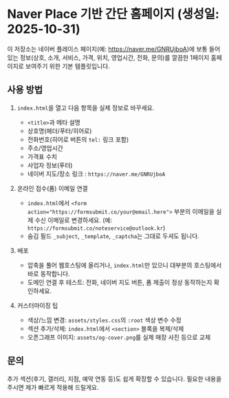 # Naver Place 기반 간단 홈페이지 (생성일: 2025-10-31)

이 저장소는 네이버 플레이스 페이지(예: https://naver.me/GNRUjboA)에 보통 들어있는 정보(상호, 소개, 서비스, 가격, 위치, 영업시간, 전화, 문의)를
깔끔한 1페이지 홈페이지로 보여주기 위한 기본 템플릿입니다.

## 사용 방법

1. `index.html`을 열고 다음 항목을 실제 정보로 바꾸세요.
   - `<title>`과 메타 설명
   - 상호명(헤더/푸터/히어로)
   - 전화번호(히어로 버튼의 `tel:` 링크 포함)
   - 주소/영업시간
   - 가격표 수치
   - 사업자 정보(푸터)
   - 네이버 지도/장소 링크 : `https://naver.me/GNRUjboA`

2. 온라인 접수(폼) 이메일 연결
   - `index.html`에서 `<form action="https://formsubmit.co/your@email.here">` 부분의 이메일을
     실제 수신 이메일로 변경하세요. (예: `https://formsubmit.co/noteservice@outlook.kr`)
   - 숨김 필드 `_subject`, `_template`, `_captcha`는 그대로 두셔도 됩니다.

3. 배포
   - 압축을 풀어 웹호스팅에 올리거나, `index.html`만 있으니 대부분의 호스팅에서 바로 동작합니다.
   - 도메인 연결 후 테스트: 전화, 네이버 지도 버튼, 폼 제출이 정상 동작하는지 확인하세요.

4. 커스터마이징 팁
   - 색상/느낌 변경: `assets/styles.css`의 `:root` 색상 변수 수정
   - 섹션 추가/삭제: `index.html`에서 `<section>` 블록을 복제/삭제
   - 오픈그래프 이미지: `assets/og-cover.png`를 실제 매장 사진 등으로 교체

## 문의
추가 섹션(후기, 갤러리, 지점, 예약 연동 등)도 쉽게 확장할 수 있습니다. 필요한 내용을 주시면 제가 빠르게 적용해 드릴게요.
